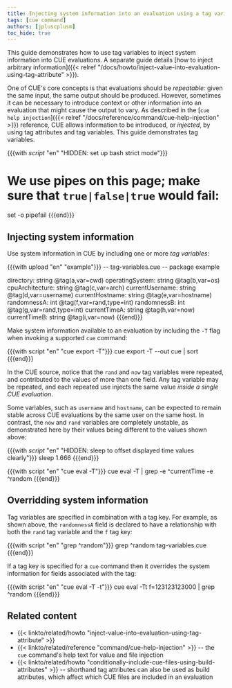 ```yaml
---
title: Injecting system information into an evaluation using a tag variable
tags: [cue command]
authors: [jpluscplusm]
toc_hide: true
---
```


This guide demonstrates how to use tag variables to inject system information
into CUE evaluations. A separate guide details
[how to inject arbitrary information]({{< relref "/docs/howto/inject-value-into-evaluation-using-tag-attribute" >}}).

One of CUE's core concepts is that evaluations should be *repeatable:* given
the same input, the same output should be produced.
However, sometimes it can be necessary to introduce context or other information
into an evaluation that might cause the output to vary. As described in the
[`cue help injection`]({{< relref "/docs/reference/command/cue-help-injection" >}})
reference, CUE allows information to be introduced, or *injected*, by using tag
attributes and tag variables. This guide demonstrates tag variables.

{{{with _script_ "en" "HIDDEN: set up bash strict mode"}}}
# We use pipes on this page; make sure that `true|false|true` would fail:
set -o pipefail
{{{end}}}

## Injecting system information

Use system information in CUE by including one or more *tag variables*:

{{{with upload "en" "example"}}}
-- tag-variables.cue --
package example

directory:       string @tag(a,var=cwd)
operatingSystem: string @tag(b,var=os)
cpuArchitecture: string @tag(c,var=arch)
currentUsername: string @tag(d,var=username)
currentHostname: string @tag(e,var=hostname)
randomnessA:     int    @tag(f,var=rand,type=int)
randomnessB:     int    @tag(g,var=rand,type=int)
currentTimeA:    string @tag(h,var=now)
currentTimeB:    string @tag(i,var=now)
{{{end}}}

Make system information available to an evaluation by including the `-T` flag
when invoking a supported `cue` command:

{{{with script "en" "cue export -T"}}}
cue export -T --out cue | sort
{{{end}}}

In the CUE source, notice that the `rand` and `now` tag variables were
repeated, and contributed to the values of more than one field. Any tag
variable may be repeated, and each repeated use injects the same value *inside
a single CUE evaluation*.

Some variables, such as `username` and `hostname`, can be expected to remain
stable across CUE evaluations by the same user on the same host. In contrast,
the `now` and `rand` variables are completely unstable, as demonstrated here by
their values being different to the values shown above:

{{{with _script_ "en" "HIDDEN: sleep to offset displayed time values clearly"}}}
sleep 1.666
{{{end}}}

{{{with script "en" "cue eval -T"}}}
cue eval -T | grep -e ^currentTime -e ^random
{{{end}}}

## Overridding system information

Tag variables are specified in combination with a tag key. For example, as
shown above, the `randomnessA` field is declared to have a relationship
with both the `rand` tag variable and the `f` tag key:

{{{with script "en" "grep ^random"}}}
grep ^random tag-variables.cue
{{{end}}}

If a tag key is specified for a `cue` command then it overrides the system
information for fields associated with the tag:

{{{with script "en" "cue eval -T -t"}}}
cue eval -Tt f=123123123000 | grep ^random
{{{end}}}

## Related content

- {{< linkto/related/howto "inject-value-into-evaluation-using-tag-attribute" >}}
- {{< linkto/related/reference "command/cue-help-injection" >}} -- the `cue` command's help
  text for value and file injection
- {{< linkto/related/howto "conditionally-include-cue-files-using-build-attributes" >}}
  -- shorthand tag attributes can also be used as build attributes, which
  affect which CUE files are included in an evaluation
